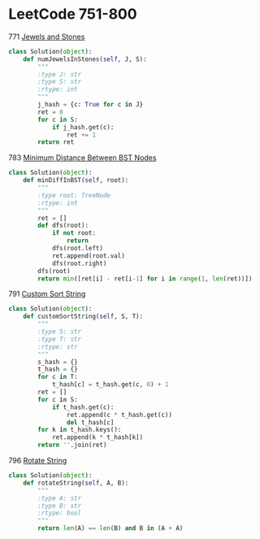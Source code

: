 # LeetCode 751-800

771 [Jewels and Stones](https://leetcode.com/problems/jewels-and-stones/)
```python
class Solution(object):
    def numJewelsInStones(self, J, S):
        """
        :type J: str
        :type S: str
        :rtype: int
        """
        j_hash = {c: True for c in J}
        ret = 0
        for c in S:
            if j_hash.get(c):
                ret += 1
        return ret
```

783 [Minimum Distance Between BST Nodes](https://leetcode.com/problems/minimum-distance-between-bst-nodes/description/)
```python
class Solution(object):
    def minDiffInBST(self, root):
        """
        :type root: TreeNode
        :rtype: int
        """
        ret = []
        def dfs(root):
            if not root:
                return
            dfs(root.left)
            ret.append(root.val)
            dfs(root.right)
        dfs(root)
        return min([ret[i] - ret[i-1] for i in range(1, len(ret))])
```

791 [Custom Sort String](https://leetcode.com/problems/custom-sort-string/description/)
```python
class Solution(object):
    def customSortString(self, S, T):
        """
        :type S: str
        :type T: str
        :rtype: str
        """
        s_hash = {}
        t_hash = {}
        for c in T:
            t_hash[c] = t_hash.get(c, 0) + 1
        ret = []
        for c in S:
            if t_hash.get(c):
                ret.append(c * t_hash.get(c))
                del t_hash[c]
        for k in t_hash.keys():
            ret.append(k * t_hash[k])
        return ''.join(ret)
```
796 [Rotate String](https://leetcode.com/problems/rotate-string/description/)
```python
class Solution(object):
    def rotateString(self, A, B):
        """
        :type A: str
        :type B: str
        :rtype: bool
        """
        return len(A) == len(B) and B in (A + A)
```
